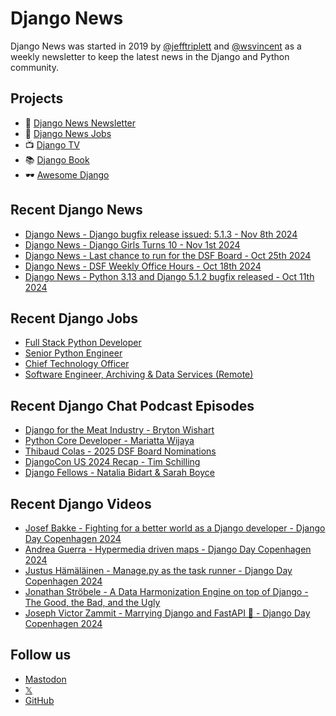 # Django News

Django News was started in 2019 by [@jefftriplett](https://github.com/jefftriplett) and [@wsvincent](https://github.com/wsvincent) as a weekly newsletter to keep the latest news in the Django and Python community.

## Projects

- :newspaper: [Django News Newsletter](https://django-news.com)
- :briefcase: [Django News Jobs](https://jobs.django-news.com)
- :tv: [Django TV](https://djangotv.com)
- :books: [Django Book](https://djangobook.com)
- :dark_sunglasses: [Awesome Django](https://awesomedjango.org)

## Recent Django News

<!--START_SECTION:news-->
- [Django News - Django bugfix release issued: 5.1.3 - Nov 8th 2024](https://django-news.com/issues/258)
- [Django News - Django Girls Turns 10 - Nov 1st 2024](https://django-news.com/issues/257)
- [Django News - Last chance to run for the DSF Board - Oct 25th 2024](https://django-news.com/issues/256)
- [Django News - DSF Weekly Office Hours - Oct 18th 2024](https://django-news.com/issues/255)
- [Django News - Python 3.13 and Django 5.1.2 bugfix released - Oct 11th 2024](https://django-news.com/issues/254)
<!--END_SECTION:news-->

## Recent Django Jobs

<!--START_SECTION:jobs-->
- [Full Stack Python Developer](https://jobs.django-news.com/351/full-stack-python-developer-teralumen-solutions-pvt-ltd/)
- [Senior Python Engineer](https://jobs.django-news.com/348/senior-python-engineer-kazang-a-company-part-of-the-lesaka-technologies-group/)
- [Chief Technology Officer](https://jobs.django-news.com/346/chief-technology-officer-torchbox/)
- [Software Engineer, Archiving & Data Services (Remote)](https://jobs.django-news.com/344/software-engineer-archiving-data-services-remote-internet-archive/)
<!--END_SECTION:jobs-->

## Recent Django Chat Podcast Episodes

<!--START_SECTION:episodes-->
- [Django for the Meat Industry - Bryton Wishart](https://djangochat.com)
- [Python Core Developer - Mariatta Wijaya](https://djangochat.com)
- [Thibaud Colas - 2025 DSF Board Nominations](https://djangochat.com)
- [DjangoCon US 2024 Recap - Tim Schilling](https://djangochat.com)
- [Django Fellows - Natalia Bidart & Sarah Boyce](https://djangochat.com)
<!--END_SECTION:episodes-->

## Recent Django Videos

<!--START_SECTION:videos-->
- [Josef Bakke - Fighting for a better world as a Django developer - Django Day Copenhagen 2024](http://djangotv.com/videos/django-day-copenhagen/2024/josef-bakke-fighting-for-a-better-world-as-a-django-developer-django-day-copenhagen-2024/)
- [Andrea Guerra - Hypermedia driven maps - Django Day Copenhagen 2024](http://djangotv.com/videos/django-day-copenhagen/2024/andrea-guerra-hypermedia-driven-maps-django-day-copenhagen-2024/)
- [Justus Hämäläinen - Manage.py as the task runner - Django Day Copenhagen 2024](http://djangotv.com/videos/django-day-copenhagen/2024/justus-hamalainen-managepy-as-the-task-runner-django-day-copenhagen-2024/)
- [Jonathan Ströbele - A Data Harmonization Engine on top of Django - The Good, the Bad, and the Ugly](http://djangotv.com/videos/django-day-copenhagen/2024/jonathan-strobele-a-data-harmonization-engine-on-top-of-django-the-good-the-bad-and-the-ugly/)
- [Joseph Victor Zammit - Marrying Django and FastAPI 💍 - Django Day Copenhagen 2024](http://djangotv.com/videos/django-day-copenhagen/2024/joseph-victor-zammit-marrying-django-and-fastapi-django-day-copenhagen-2024/)
<!--END_SECTION:videos-->

## Follow us

- [Mastodon](https://mastodon.social/@djangonews)
- [𝕏](https://x.com/djangonewsbot)
- [GitHub](https://github.com/django-news)
